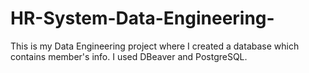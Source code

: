 # HR-System-Data-Engineering-

This is my Data Engineering project where I created a database which contains member's info. I used DBeaver and PostgreSQL. 
